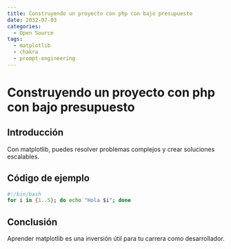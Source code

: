 ```yaml
---
title: Construyendo un proyecto con php con bajo presupuesto
date: 2032-07-03
categories:
  - Open Source
tags:
  - matplotlib
  - chakra
  - prompt-engineering
---
```


# Construyendo un proyecto con php con bajo presupuesto

## Introducción

Con matplotlib, puedes resolver problemas complejos y crear soluciones escalables.

## Código de ejemplo

```bash
#!/bin/bash
for i in {1..5}; do echo "Hola $i"; done
```

## Conclusión

Aprender matplotlib es una inversión útil para tu carrera como desarrollador.